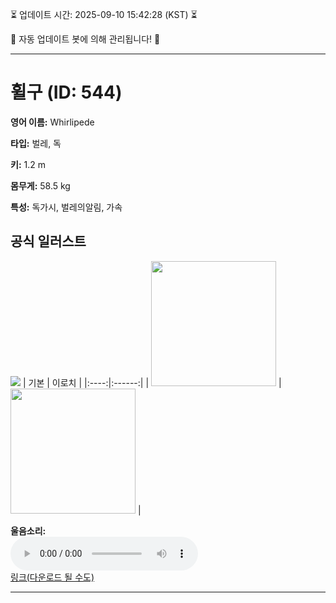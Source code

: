 
⏳ 업데이트 시간: 2025-09-10 15:42:28 (KST) ⏳

🤖 자동 업데이트 봇에 의해 관리됩니다! 🤖

---

# 휠구 (ID: 544)
**영어 이름:** Whirlipede

**타입:** 벌레, 독

**키:** 1.2 m

**몸무게:** 58.5 kg

**특성:** 독가시, 벌레의알림, 가속

## 공식 일러스트
![](https://raw.githubusercontent.com/PokeAPI/sprites/master/sprites/pokemon/other/official-artwork/544.png)
| 기본 | 이로치 |
|:----:|:------:|
| <img src="http://play.pokemonshowdown.com/sprites/ani/whirlipede.gif" width="200"> | <img src="http://play.pokemonshowdown.com/sprites/ani-shiny/whirlipede.gif" width="200"> |

**울음소리:**<br><audio controls src="https://raw.githubusercontent.com/PokeAPI/cries/main/cries/pokemon/latest/544.ogg"></audio><br> [링크(다운로드 될 수도)](https://raw.githubusercontent.com/PokeAPI/cries/main/cries/pokemon/latest/544.ogg)


---
